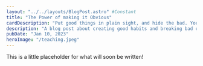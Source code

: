 ```yaml
---
layout: "../../layouts/BlogPost.astro" #Constant
title: "The Power of making it Obvious"
cardDescription: "Put good things in plain sight, and hide the bad. You will be astonished on how shallow your habits truly are."
description: "A blog post about creating good habits and breaking bad ones by making the cues obvious. An extension of one of the steps in James Clear's Atomic Habits"
pubDate: "Jan 10, 2023"
heroImage: "/teaching.jpeg"
---
```


This is a little placeholder for what will soon be written!
